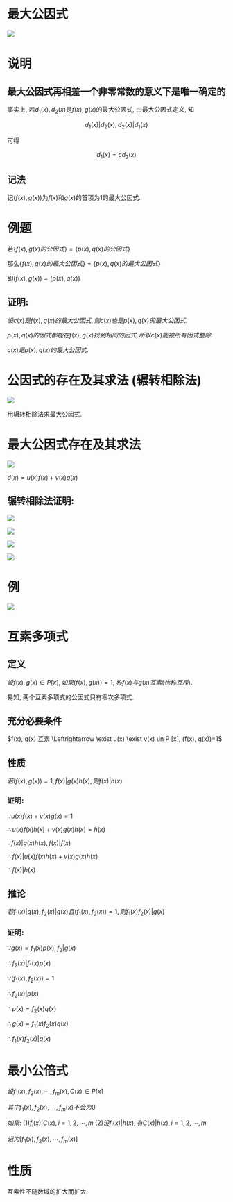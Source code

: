 # 最大公因式

![](2020-10-14-08-25-51.png)

# 说明

## 最大公因式再相差一个非零常数的意义下是唯一确定的

事实上, 若$d_1(x), d_2(x)$是$f(x), g(x)$的最大公因式, 由最大公因式定义, 知

$$
d_1(x)|d_2(x), d_2(x)|d_1(x)
$$

可得

$$
d_1(x)=cd_2(x)
$$

## 记法

记$(f(x), g(x))$为$f(x)$和$g(x)$的首项为$1$的最大公因式.

# 例题

若$\{f(x),g(x)的公因式\}=\{p(x),q(x)的公因式\}$

那么$\{f(x),g(x)的最大公因式\}=\{p(x),q(x)的最大公因式\}$

即$(f(x),g(x))=(p(x),q(x))$

## 证明:

$设c(x)是f(x),g(x)的最大公因式, 则c(x)也是p(x),q(x)的最大公因式.$

$p(x),q(x)的因式都能在f(x), g(x)找到相同的因式, 所以c(x)能被所有因式整除.$

$c(x)是p(x),q(x)的最大公因式.$

# 公因式的存在及其求法 (辗转相除法)

![](2020-10-14-08-50-31.png)

用辗转相除法求最大公因式.

# 最大公因式存在及其求法

![](2020-10-14-09-06-38.png)

$d(x) = u(x)f(x) + v(x)g(x)$

## 辗转相除法证明:

![](2020-10-14-09-16-04.png)

![](2020-10-14-09-16-28.png)

![](2020-10-14-09-16-55.png)

![](2020-10-14-09-17-49.png)

# 例

![](2020-10-14-09-45-03.png)

# 互素多项式

## 定义

$设f(x), g(x) \in P[x], 如果(f(x), g(x))=1,$
$称f(x)与g(x)互素(也称互斥)$.

易知, 两个互素多项式的公因式只有零次多项式.

## 充分必要条件
$f(x), g(x) 互素 \Leftrightarrow \exist u(x) \exist v(x) \in P [x], (f(x), g(x))=1$

## 性质

$若(f(x), g(x))=1, f(x)|g(x)h(x), 则f(x)|h(x)$

### 证明:

$\because u(x)f(x)+v(x)g(x)=1$

$\therefore u(x)f(x)h(x)+v(x)g(x)h(x)=h(x)$

$\because f(x)|g(x)h(x), f(x)|f(x)$

$\therefore f(x)|u(x)f(x)h(x)+v(x)g(x)h(x)$

$\therefore f(x)|h(x)$

## 推论

$若f_1(x)|g(x), f_2(x)|g(x) 且 (f_1(x), f_2(x))=1, 则f_1(x)f_2(x)|g(x)$

### 证明:

$\because g(x)=f_1(x)p(x), f_2|g(x)$

$\therefore f_2(x)|f_1(x)p(x)$

$\because (f_1(x), f_2(x))=1$

$\therefore f_2(x)|p(x)$

$\therefore p(x) = f_2(x)q(x)$

$\therefore g(x)=f_1(x)f_2(x)q(x)$

$\therefore f_1(x)f_2(x)|g(x)$


# 最小公倍式

$设f_1(x),f_2(x),\cdots,f_m(x),C(x)\in P[x]$

$其中f_1(x),f_2(x),\cdots,f_m(x)不会为0$

$如果:$
$(1) f_i(x)|C(x), i = 1,2,\cdots,m$
$(2) 设f_i(x)|h(x), 有C(x)|h(x), i=1,2,\cdots,m$

$记为[f_1(x),f_2(x),\cdots,f_m(x)]$


# 性质

互素性不随数域的扩大而扩大.